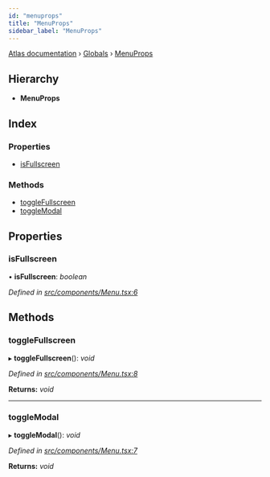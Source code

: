 ```yaml
---
id: "menuprops"
title: "MenuProps"
sidebar_label: "MenuProps"
---
```


[Atlas documentation](../index.md) › [Globals](../globals.md) › [MenuProps](menuprops.md)

## Hierarchy

* **MenuProps**

## Index

### Properties

* [isFullscreen](menuprops.md#isfullscreen)

### Methods

* [toggleFullscreen](menuprops.md#togglefullscreen)
* [toggleModal](menuprops.md#togglemodal)

## Properties

###  isFullscreen

• **isFullscreen**: *boolean*

*Defined in [src/components/Menu.tsx:6](https://github.com/chronark/atlas/blob/e6cc89d/src/components/Menu.tsx#L6)*

## Methods

###  toggleFullscreen

▸ **toggleFullscreen**(): *void*

*Defined in [src/components/Menu.tsx:8](https://github.com/chronark/atlas/blob/e6cc89d/src/components/Menu.tsx#L8)*

**Returns:** *void*

___

###  toggleModal

▸ **toggleModal**(): *void*

*Defined in [src/components/Menu.tsx:7](https://github.com/chronark/atlas/blob/e6cc89d/src/components/Menu.tsx#L7)*

**Returns:** *void*
